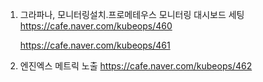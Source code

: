 1. 그라파나, 모니터링설치.프로메테우스 모니터링 대시보드 세팅
   https://cafe.naver.com/kubeops/460

   https://cafe.naver.com/kubeops/461


2. 엔진엑스 메트릭 노출 
    https://cafe.naver.com/kubeops/462